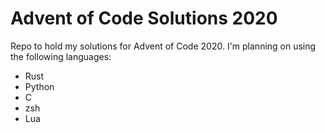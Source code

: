 # Advent of Code Solutions 2020

Repo to hold my solutions for Advent of Code 2020. I'm planning on using the following languages:

- Rust
- Python
- C
- zsh
- Lua
